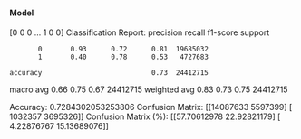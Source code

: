 #### Model
[0 0 0 ... 1 0 0]
Classification Report:
              precision    recall  f1-score   support

           0       0.93      0.72      0.81  19685032
           1       0.40      0.78      0.53   4727683

    accuracy                           0.73  24412715
   macro avg       0.66      0.75      0.67  24412715
weighted avg       0.83      0.73      0.75  24412715

Accuracy: 0.7284302053253806
Confusion Matrix:
[[14087633  5597399]
 [ 1032357  3695326]]
Confusion Matrix (%):
[[57.70612978 22.92821179]
 [ 4.22876767 15.13689076]]
